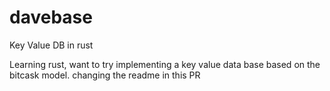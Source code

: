 # davebase
Key Value DB in rust

Learning rust, want to try implementing a key value data base based on the bitcask model.
changing the readme in this PR
